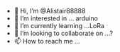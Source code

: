 - 👋 Hi, I’m @Alistair88888
- 👀 I’m interested in ... arduino
- 🌱 I’m currently learning ...LoRa
- 💞️ I’m looking to collaborate on ...?
- 📫 How to reach me ...

<!---
Alistair88888/Alistair88888 is a ✨ special ✨ repository because its `README.md` (this file) appears on your GitHub profile.
You can click the Preview link to take a look at your changes.
--->
